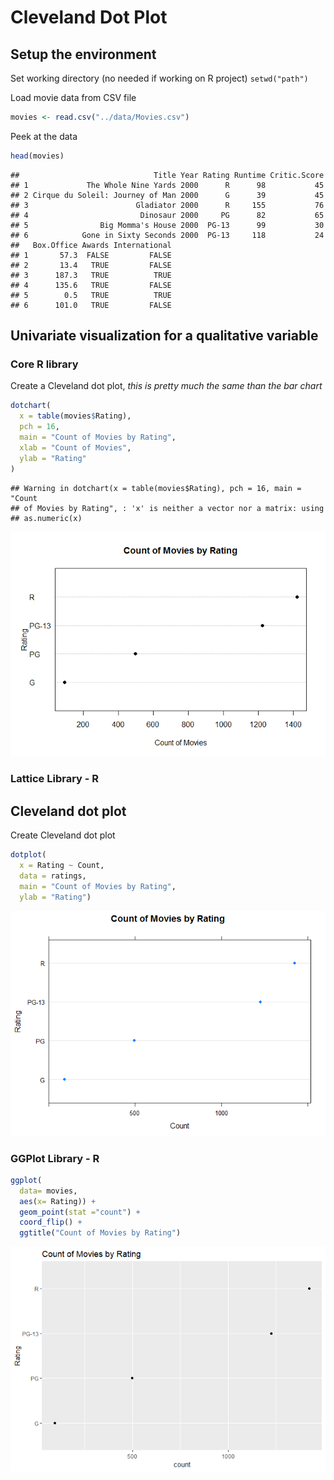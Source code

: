 # Cleveland Dot Plot

## Setup the environment

Set working directory (no needed if working on R project)
`setwd("path")`

Load movie data from CSV file

``` r
movies <- read.csv("../data/Movies.csv")
```

Peek at the data

``` r
head(movies)
```

    ##                              Title Year Rating Runtime Critic.Score
    ## 1             The Whole Nine Yards 2000      R      98           45
    ## 2 Cirque du Soleil: Journey of Man 2000      G      39           45
    ## 3                        Gladiator 2000      R     155           76
    ## 4                         Dinosaur 2000     PG      82           65
    ## 5                Big Momma's House 2000  PG-13      99           30
    ## 6            Gone in Sixty Seconds 2000  PG-13     118           24
    ##   Box.Office Awards International
    ## 1       57.3  FALSE         FALSE
    ## 2       13.4   TRUE         FALSE
    ## 3      187.3   TRUE          TRUE
    ## 4      135.6   TRUE         FALSE
    ## 5        0.5   TRUE          TRUE
    ## 6      101.0   TRUE         FALSE

## Univariate visualization for a qualitative variable

### Core R library

Create a Cleveland dot plot, *this is pretty much the same than the bar chart*

``` r
dotchart(
  x = table(movies$Rating),
  pch = 16,
  main = "Count of Movies by Rating",
  xlab = "Count of Movies",
  ylab = "Rating"
)
```

    ## Warning in dotchart(x = table(movies$Rating), pch = 16, main = "Count
    ## of Movies by Rating", : 'x' is neither a vector nor a matrix: using
    ## as.numeric(x)

![](../../images/statistics/cleveland_plot_1.png)

### Lattice Library - R

Cleveland dot plot
------------------

Create Cleveland dot plot

``` r
dotplot(
  x = Rating ~ Count,
  data = ratings,
  main = "Count of Movies by Rating",
  ylab = "Rating")
```

![](../../images/statistics/cleveland_plot_2.png)

### GGPlot Library - R


``` r
ggplot(
  data= movies,
  aes(x= Rating)) +
  geom_point(stat ="count") +
  coord_flip() +
  ggtitle("Count of Movies by Rating")
```

![](../../images/statistics/cleveland_plot_3.png)
